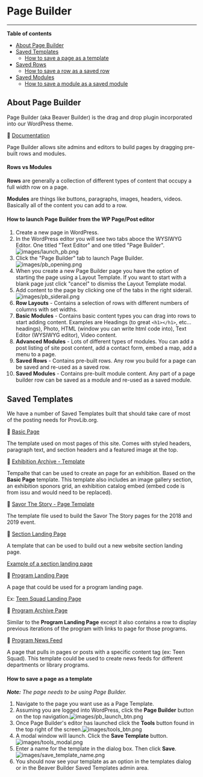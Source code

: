 # Page Builder
---

**Table of contents**

* [About Page Builder](#about-page-builder)
* [Saved Templates](#saved-templates)
  - [How to save a page as a template](#how-to-save-a-page-as-a-template)
* [Saved Rows](#saved-rows)
  - [How to save a row as a saved row](#how-to-save-a-row-as-a-saved-row)
* [Saved Modules](#saved-modules)
  - [How to save a module as a saved module](#how-to-save-a-row-as-a-saved-row)

## About Page Builder

Page Builder (aka Beaver Builder) is the drag and drop plugin incorporated into our WordPress theme. 

:link: [Documentation](https://www.wpbeaverbuilder.com/)

Page Builder allows site admins and editors to build pages by dragging pre-built rows and modules.

#### Rows vs Modules
**Rows** are generally a collection of different types of content that occupy a full width row on a page.

**Modules** are things like buttons, paragraphs, images, headers, videos. Basically all of the content you can add to a row.

#### How to launch Page Builder from the WP Page/Post editor

1. Create a new page in WordPress.
2. In the WordPress editor you will see two tabs aboce the WYSIWYG Editor. One titled "Text Editor" and one titled "Page Builder".![images/launch_pb.png](images/launch_pb.png)
3. Click the "Page Builder" tab to launch Page Builder.![images/pb_opening.png](images/pb_opening.png)
4. When you create a new Page Builder page you have the option of starting the page using a Layout Template. If you want to start with a blank page just click "cancel" to dismiss the Layout Template modal.
5. Add content to the page by clicking one of the tabs in the right siderail.![images/pb_siderail.png](images/pb_siderail.png)
  1. **Row Layouts** - Contains a selection of rows with different numbers of columns with set widths.
  2. **Basic Modules** - Contains basic content types you can drag into rows to start adding content. Examples are Headings (to great `<h1></h1>`, etc... headings), Photo, HTML (window you can write html code into), Text Editor (WYSIWYG editor), Video content.
  3. **Advanced Modules** - Lots of different types of modules. You can add a post listing of site post content, add a contact form, embed a map, add a menu to a page.
  4. **Saved Rows** - Contains pre-built rows. Any row you build for a page can be saved and re-used as a saved row.
  5. **Saved Modules** - Contains pre-built module content. Any part of a page builder row can be saved as a module and re-used as a saved module.

## Saved Templates

We have a number of Saved Templates built that should take care of most of the posting needs for ProvLib.org.

:link: [Basic Page](https://www.provlib.org/fl-builder-template/basic-page/)

The template used on most pages of this site. Comes with styled headers, paragraph text, and section headers and a featured image at the top.

:link: [Exhibition Archive - Template](https://www.provlib.org/fl-builder-template/exhibition-archive-template/)

Tempalte that can be used to create an page for an exhibition. Based on the **Basic Page** template. This template also includes an image gallery section, an exhibition sponors grid, an exhibition catalog embed (embed code is from issu and would need to be replaced).

:link: [Savor The Story - Page Template](https://www.provlib.org/fl-builder-template/savor-the-story-page-template/)

The template file used to build the Savor The Story pages for the 2018 and 2019 event.

:link: [Section Landing Page](https://www.provlib.org/fl-builder-template/section-landing-page/)

A template that can be used to build out a new website section landing page.

[Example of a section landing page](https://www.provlib.org/research-collections/)

:link: [Program Landing Page](https://www.provlib.org/fl-builder-template/program-landing-page/)

A page that could be used for a program landing page.

Ex: [Teen Squad Landing Page](https://www.provlib.org/education/teen-squad/)

:link: [Program Archive Page](https://www.provlib.org/fl-builder-template/program-archive-page/)

Similar to the **Program Landing Page** except it also contains a row to display previous iterations of the program with links to page for those programs.

:link: [Program News Feed](https://www.provlib.org/fl-builder-template/program-news-feed/)

A page that pulls in pages or posts with a specific content tag (ex: Teen Squad). This template could be used to create news feeds for different departments or library programs.

#### How to save a page as a template

_**Note:** The page needs to be using Page Builder._

1. Navigate to the page you want use as a Page Template.
2. Assuming you are logged into WordPress, click the **Page Builder** button on the top navigation.![images/pb_launch_btn.png](images/pb_launch_btn.png)
3. Once Page Builder's editor has launched click the **Tools** button found in the top right of the screen.![images/tools_btn.png](images/tools_btn.png)
4. A modal window will launch. Click the **Save Template** button. ![images/tools_modal.png](images/tools_modal.png)
5. Enter a name for the template in the dialog box. Then click **Save**. ![images/save_template_name.png](images/save_template_name.png)
6. You should now see your template as an option in the templates dialog or in the Beaver Builder Saved Templates admin area.
